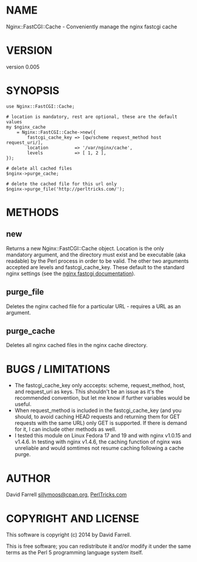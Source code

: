 # NAME

Nginx::FastCGI::Cache - Conveniently manage the nginx fastcgi cache

# VERSION

version 0.005

# SYNOPSIS

    use Nginx::FastCGI::Cache;

    # location is mandatory, rest are optional, these are the default values
    my $nginx_cache
        = Nginx::FastCGI::Cache->new({
            fastcgi_cache_key => [qw/scheme request_method host request_uri/],
            location          => '/var/nginx/cache',
            levels            => [ 1, 2 ],
    });

    # delete all cached files
    $nginx->purge_cache;

    # delete the cached file for this url only
    $nginx->purge_file('http://perltricks.com/');

# METHODS

## new

Returns a new Nginx::FastCGI::Cache object. Location is the only mandatory
argument, and the directory must exist and be executable (aka readable) by the
Perl process in order to be valid. The other two arguments accepted are levels
and fastcgi\_cache\_key. These default to the standard nginx settings (see the
[nginx fastcgi
documentation](https://metacpan.org/pod/nginx.org#en-docs-http-ngx_http_fastcgi_module.html)).

## purge\_file

Deletes the nginx cached file for a particular URL - requires a URL as an
argument.

## purge\_cache

Deletes all nginx cached files in the nginx cache directory.

# BUGS / LIMITATIONS

- The fastcgi\_cache\_key only acccepts: scheme, request\_method, host, and
request\_uri as keys. This shouldn't be an issue as it's the recommended
convention, but let me know if further variables would be useful.
- When request\_method is included in the fastcgi\_cache\_key (and you should, to
avoid caching HEAD requests and returning them for GET requests with the same
URL) only GET is supported. If there is demand for it, I can include other
methods as well.
- I tested this module on Linux Fedora 17 and 19 and with nginx v1.0.15 and
v1.4.6. In testing with nginx v1.4.6, the caching function of nginx was
unreliable and would somtimes not resume caching following a cache purge.

# AUTHOR

David Farrell <sillymoos@cpan.org>, [PerlTricks.com](http://perltricks.com)

# COPYRIGHT AND LICENSE

This software is copyright (c) 2014 by David Farrell.

This is free software; you can redistribute it and/or modify it under the same
terms as the Perl 5 programming language system itself.
